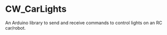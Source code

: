 # CW_CarLights
An Arduino library to send and receive commands to control lights on an RC car/robot.
